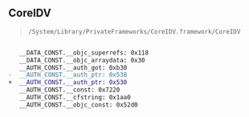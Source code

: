 ## CoreIDV

> `/System/Library/PrivateFrameworks/CoreIDV.framework/CoreIDV`

```diff

   __DATA_CONST.__objc_superrefs: 0x118
   __DATA_CONST.__objc_arraydata: 0x30
   __AUTH_CONST.__auth_got: 0xb30
-  __AUTH_CONST.__auth_ptr: 0x538
+  __AUTH_CONST.__auth_ptr: 0x530
   __AUTH_CONST.__const: 0x7220
   __AUTH_CONST.__cfstring: 0x1aa0
   __AUTH_CONST.__objc_const: 0x52d0

```
